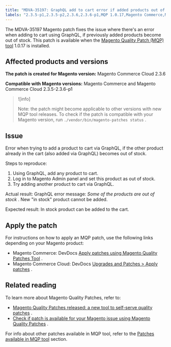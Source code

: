 ```yaml
---
title: "MDVA-35197: GraphQL add to cart error if added products out of stock"
labels: "2.3.5-p1,2.3.5-p2,2.3.6,2.3.6-p1,MQP 1.0.17,Magento Commerce,Magento Commerce Cloud,Magento Quality Patches,support tools"
---
```


The MDVA-35197 Magento patch fixes the issue where there's an error when adding to cart using GraphQL, if previously added products become out of stock. This patch is available when the [Magento Quality Patch (MQP) tool](https://support.magento.com/hc/en-us/articles/360047139492) 1.0.17 is installed.

## Affected products and versions

 **The patch is created for Magento version:** Magento Commerce Cloud 2.3.6

 **Compatible with Magento versions:** Magento Commerce and Magento Commerce Cloud 2.3.5-2.3.6-p1

>![info]
>
>Note: the patch might become applicable to other versions with new MQP tool releases. To check if the patch is compatible with your Magento version, run `./vendor/bin/magento-patches status` .

## Issue

Error when trying to add a product to cart via GraphQL, if the other product already in the cart (also added via GraphQL) becomes out of stock.

 <span class="wysiwyg-underline">Steps to reproduce:</span> 

1. Using GraphQL, add any product to cart.
1. Log in to Magento Admin panel and set this product as out of stock.
1. Try adding another product to cart via GraphQL.

 <span class="wysiwyg-underline">Actual result:</span> GraphQL error message: *Some of the products are out of stock* . New "in stock" product cannot be added.

 <span class="wysiwyg-underline">Expected result:</span> In stock product can be added to the cart.

## Apply the patch

For instructions on how to apply an MQP patch, use the following links depending on your Magento product:

* Magento Commerce: DevDocs [Apply patches using Magento Quality Patches Tool](https://devdocs.magento.com/guides/v2.4/comp-mgr/patching/mqp.html) .
* Magento Commerce Cloud: DevDocs [Upgrades and Patches > Apply patches](https://devdocs.magento.com/cloud/project/project-patch.html) .

## Related reading

To learn more about Magento Quality Patches, refer to:

* [Magento Quality Patches released: a new tool to self-serve quality patches](https://support.magento.com/hc/en-us/articles/360047139492) .
* [Check if patch is available for your Magento issue using Magento Quality Patches](https://support.magento.com/hc/en-us/articles/360047125252) .

For info about other patches available in MQP tool, refer to the [Patches available in MQP tool](https://support.magento.com/hc/en-us/sections/360010506631-Patches-available-in-MQP-tool-) section.